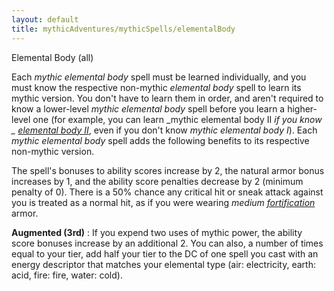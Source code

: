 ```yaml
---
layout: default
title: mythicAdventures/mythicSpells/elementalBody
---
```

Elemental Body (all)

Each _mythic elemental body_ spell must be learned individually, and you must know the respective non-mythic _elemental body_ spell to learn its mythic version. You don't have to learn them in order, and aren't required to know a lower-level _mythic elemental body_ spell before you learn a higher-level one (for example, you can learn _mythic elemental body II _if you know _ [elemental body II](spells/elementalBody#_elemental-body-ii)_, even if you don't know _mythic elemental body I_). Each _mythic elemental body_ spell adds the following benefits to its respective non-mythic version.

The spell's bonuses to ability scores increase by 2, the natural armor bonus increases by 1, and the ability score penalties decrease by 2 (minimum penalty of 0). There is a 50% chance any critical hit or sneak attack against you is treated as a normal hit, as if you were wearing _medium [fortification](magicItems/armor#_armor-fortification)_ armor.

**Augmented (3rd)** : If you expend two uses of mythic power, the ability score bonuses increase by an additional 2. You can also, a number of times equal to your tier, add half your tier to the DC of one spell you cast with an energy descriptor that matches your elemental type (air: electricity, earth: acid, fire: fire, water: cold).

